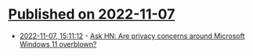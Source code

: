 # [Published on 2022-11-07](index.md)

* [2022-11-07, 15:11:12](https://news.ycombinator.com/item?id=33506798) - [Ask HN: Are privacy concerns around Microsoft Windows 11 overblown?](https://news.ycombinator.com/item?id=33506798)
